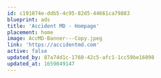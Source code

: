 ```yaml
---
id: c191074e-ddb5-4c95-82d5-44661ca79883
blueprint: ads
title: 'Accident MD - Hompage'
placement: home
image: AccMD-Banner---Copy.jpeg
link: 'https://accidentmd.com'
active: false
updated_by: 87a74d1c-1760-42c5-afc1-1cc59be16098
updated_at: 1659049147
---
```

